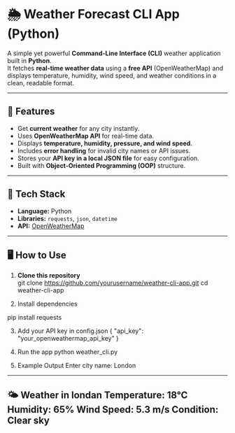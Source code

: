 # 🌦️ Weather Forecast CLI App (Python)

A simple yet powerful **Command-Line Interface (CLI)** weather application built in **Python**.  
It fetches **real-time weather data** using a **free API** (OpenWeatherMap) and displays temperature, humidity, wind speed, and weather conditions in a clean, readable format.

---

## 🚀 Features

- Get **current weather** for any city instantly.  
- Uses **OpenWeatherMap API** for real-time data.  
- Displays **temperature, humidity, pressure, and wind speed**.  
- Includes **error handling** for invalid city names or API issues.  
- Stores your **API key in a local JSON file** for easy configuration.  
- Built with **Object-Oriented Programming (OOP)** structure.  

---

## 🧠 Tech Stack

- **Language:** Python  
- **Libraries:** `requests`, `json`, `datetime`  
- **API:** [OpenWeatherMap](https://openweathermap.org/api)  

---

## 🖥️ How to Use

1. **Clone this repository**   
   git clone https://github.com/yourusername/weather-cli-app.git
   cd weather-cli-app

2. Install dependencies

pip install requests



3. Add your API key in config.json
    {
  "api_key": "your_openweathermap_api_key"
}

4. Run the app
   python weather_cli.py

5. Example Output
   Enter city name: London
-----------------------------
🌤  Weather in londan
Temperature: 18°C
Humidity: 65%
Wind Speed: 5.3 m/s
Condition: Clear sky
-----------------------------

